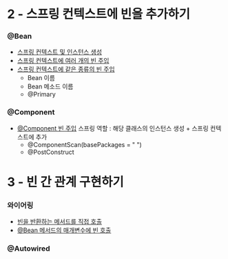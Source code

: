 # 2 - 스프링 컨텍스트에 빈을 추가하기
### @Bean
- [스프링 컨텍스트 및 인스턴스 생성](https://github.com/syeongk/Spring/tree/main/ch2-ex1/src/main/java/org/spring)
- [스프링 컨텍스트에 여러 개의 빈 주입](https://github.com/syeongk/Spring/tree/main/ch2-ex1/src/main/java/org/spring)
- [스프링 컨텍스트에 같은 종류의 빈 주입](https://github.com/syeongk/Spring/tree/main/ch2-ex2/src/main/java/org/spring)
  - Bean 이름
  - Bean 메소드 이름
  - @Primary

### @Component
- [@Component 빈 주입](https://github.com/syeongk/Spring/tree/main/ch2-ex3/src/main/java/org/spring)
  스프링 역할 : 해당 클래스의 인스턴스 생성 + 스프링 컨텍스트에 추가
  - @ComponentScan(basePackages = " ")
  - @PostConstruct

  
# 3 - 빈 간 관계 구현하기
### 와이어링
- [빈을 반환하는 메서드를 직접 호출](https://github.com/syeongk/Spring/tree/main/ch3-ex2/src/main/java/org/spring)
- [@Bean 메서드의 매개변수에 빈 호출](https://github.com/syeongk/Spring/tree/main/ch3-ex3/src/main/java/org/spring)


### @Autowired
